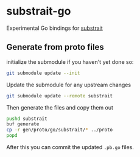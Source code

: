 # substrait-go

Experimental Go bindings for [substrait](https://substrait.io)

## Generate from proto files

initialize the submodule if you haven't yet done so:

```bash
git submodule update --init
```

Update the submodule for any upstream changes 

```bash
git submodule update --remote substrait
```

Then generate the files and copy them out

```bash
pushd substrait
buf generate
cp -r gen/proto/go/substrait/* ../proto
popd
```

After this you can commit the updated `.pb.go` files.